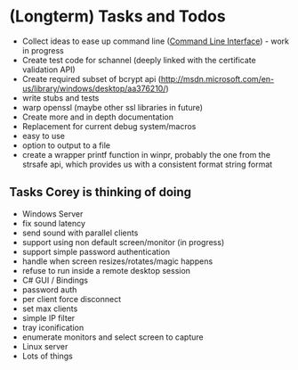 # (Longterm) Tasks and Todos
* Collect ideas to ease up command line ([Command Line Interface](https://github.com/FreeRDP/FreeRDP/wiki/CommandLineInterface)) - work in progress
* Create test code for schannel (deeply linked with the certificate validation API)
* Create required subset of bcrypt api (http://msdn.microsoft.com/en-us/library/windows/desktop/aa376210/)
 * write stubs and tests
 * warp openssl (maybe other ssl libraries in future)
* Create more and in depth documentation
* Replacement for current debug system/macros
 * easy to use
 * option to output to a file
 * create a wrapper printf function in winpr, probably the one from the strsafe api, which provides us with a consistent format string format

## Tasks Corey is thinking of doing
* Windows Server
 * fix sound latency
 * send sound with parallel clients
 * support using non default screen/monitor (in progress)
 * support simple password authentication
 * handle when screen resizes/rotates/magic happens
 * refuse to run inside a remote desktop session
* C# GUI / Bindings
 * password auth
 * per client force disconnect
 * set max clients
 * simple IP filter
 * tray iconification
 * enumerate monitors and select screen to capture
* Linux server
 * Lots of things